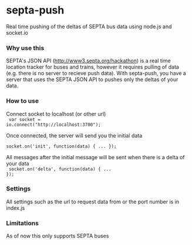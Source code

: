 septa-push
==========

Real time pushing of the deltas of SEPTA bus data using node.js and socket.io

### Why use this

SEPTA's JSON API (http://www3.septa.org/hackathon) is a real time location tracker for buses and trains, however it requires pulling of data (e.g. there is no server to recieve push data).
With septa-push, you have a server that uses the SEPTA JSON API to pushes only the deltas of your data.

### How to use

Connect socket to localhost (or other url)
<br>
<code>
var socket = io.connect("http://localhost:3700");
</code>

Once connected, the server will send you the initial data
<br>
<code>
socket.on('init', function(data) {
  ...
});
</code>

All messages after the initial message will be sent when there is a delta of your data
<br>
<code>
socket.on('delta', function(data) {
  ...
});
</code>

### Settings

All settings such as the url to request data from or the port number is in index.js

### Limitations

As of now this only supports SEPTA buses
  
